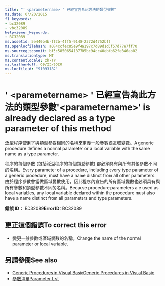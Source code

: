 ```yaml
---
title: "' <parametername> ' 已經宣告為此方法的類型參數"
ms.date: 07/20/2015
f1_keywords:
- bc32089
- vbc32089
helpviewer_keywords:
- BC32089
ms.assetid: 5e440b4b-f62b-4ff5-9148-2372d4752bf6
ms.openlocfilehash: a074ccfec85e9f4a197c7d89d1d3f57d77e7ff70
ms.sourcegitcommit: bf5c5850654187705bc94cc40ebfb62fe346ab02
ms.translationtype: MT
ms.contentlocale: zh-TW
ms.lasthandoff: 09/23/2020
ms.locfileid: "91093182"
---
```

# <a name="parametername-is-already-declared-as-a-type-parameter-of-this-method"></a><span data-ttu-id="391aa-102">' \<parametername> ' 已經宣告為此方法的類型參數</span><span class="sxs-lookup"><span data-stu-id="391aa-102">'\<parametername>' is already declared as a type parameter of this method</span></span>

<span data-ttu-id="391aa-103">泛型程序使用了與類型參數相同的名稱來定義一般參數或區域變數。</span><span class="sxs-lookup"><span data-stu-id="391aa-103">A generic procedure defines a normal parameter or a local variable with the same name as a type parameter.</span></span>  
  
 <span data-ttu-id="391aa-104">程序的每個參數 (包括泛型程序的每個類型參數) 都必須具有與所有其他參數不同的名稱。</span><span class="sxs-lookup"><span data-stu-id="391aa-104">Every parameter of a procedure, including every type parameter of a generic procedure, must have a name distinct from all other parameters.</span></span> <span data-ttu-id="391aa-105">由於程序參數會當做區域變數使用，因此程序內宣告的所有區域變數也必須具有與所有參數和類型參數不同的名稱。</span><span class="sxs-lookup"><span data-stu-id="391aa-105">Because procedure parameters are used as local variables, any local variable declared within the procedure must also have a name distinct from all parameters and type parameters.</span></span>  
  
 <span data-ttu-id="391aa-106">**錯誤 ID︰** BC32089</span><span class="sxs-lookup"><span data-stu-id="391aa-106">**Error ID:** BC32089</span></span>  
  
## <a name="to-correct-this-error"></a><span data-ttu-id="391aa-107">更正這個錯誤</span><span class="sxs-lookup"><span data-stu-id="391aa-107">To correct this error</span></span>  
  
- <span data-ttu-id="391aa-108">變更一般參數或區域變數的名稱。</span><span class="sxs-lookup"><span data-stu-id="391aa-108">Change the name of the normal parameter or local variable.</span></span>  
  
## <a name="see-also"></a><span data-ttu-id="391aa-109">另請參閱</span><span class="sxs-lookup"><span data-stu-id="391aa-109">See also</span></span>

- [<span data-ttu-id="391aa-110">Generic Procedures in Visual Basic</span><span class="sxs-lookup"><span data-stu-id="391aa-110">Generic Procedures in Visual Basic</span></span>](../programming-guide/language-features/data-types/generic-procedures.md)
- [<span data-ttu-id="391aa-111">參數清單</span><span class="sxs-lookup"><span data-stu-id="391aa-111">Parameter List</span></span>](../language-reference/statements/parameter-list.md)
